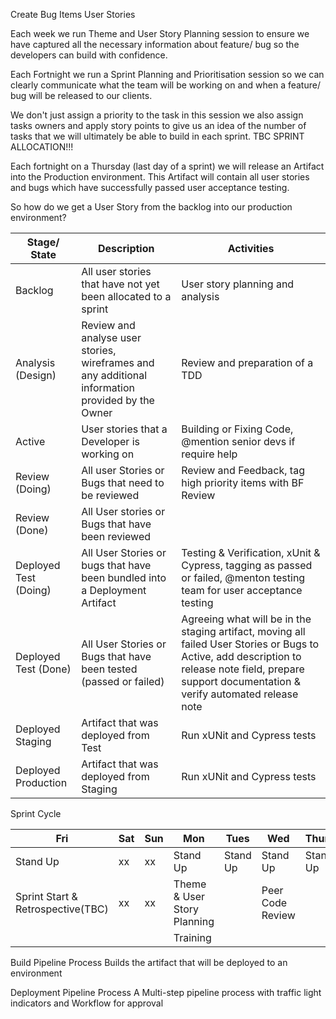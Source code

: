 Create Bug Items 
User Stories

Each week we run Theme and User Story Planning session to ensure we have captured all the necessary information about feature/ bug so the developers can build with confidence. 

Each Fortnight we run a Sprint Planning and Prioritisation session so we can clearly communicate what the team will be working on and when a feature/ bug will be released to our clients. 

We don't just assign a priority to the task in this session we also assign tasks owners and apply story points to give us an idea of the number of tasks that we will ultimately be able to build in each sprint. TBC SPRINT ALLOCATION!!!

Each fortnight on a Thursday (last day of a sprint) we will release an Artifact into the Production environment. This Artifact will contain all user stories and bugs which have successfully passed user acceptance testing.

So how do we get a User Story from the backlog into our production environment?


| Stage/ State |Description|Activities |
|--|--|--|
| Backlog |All user stories that have not yet been allocated to a sprint  | User story planning and analysis |
|Analysis (Design)|Review and analyse user stories, wireframes and any additional information provided by the Owner| Review and preparation of a TDD|
| Active | User stories that a Developer is working on | Building or Fixing Code, @mention senior devs if require help|
| Review (Doing) | All user Stories or Bugs that need to be reviewed | Review and Feedback, tag high priority items with BF Review |
| Review (Done) | All User stories or Bugs that have been reviewed |  |
| Deployed Test (Doing) | All User Stories or bugs that have been bundled into a Deployment Artifact | Testing & Verification, xUnit & Cypress, tagging as passed or failed, @menton testing team for user acceptance testing |
| Deployed Test (Done) |All User Stories or Bugs that have been tested (passed or failed)| Agreeing what will be in the staging artifact, moving all failed User Stories or Bugs to Active, add description to release note field, prepare support documentation & verify automated release note |
| Deployed Staging | Artifact that was deployed from Test | Run xUNit and Cypress tests  |
| Deployed Production |Artifact that was deployed from Staging | Run xUNit and Cypress tests |

Sprint Cycle


| Fri| Sat | Sun | Mon | Tues | Wed | Thurs | Fri |Sat  | Sun | Mon | Tues | Wed |Thurs  |
|--|--|--|--|--|--|--|--|--|--|--|--|--|--|
| Stand Up | xx | xx |  Stand Up  |  Stand Up  |  Stand Up  | Stand Up | Stand Up | xx | xx | Stand Up | Stand Up | Stand Up | Stand Up |
| Sprint Start & Retrospective(TBC) |xx  | xx | Theme & User Story Planning |  |Peer Code Review  |  | |||| Sprint Planning & Prioritisation|Peer Code Review|Deployment to Production| 
||||Training|||||||Training||||

Build Pipeline Process
Builds the artifact that will be deployed to an environment

Deployment Pipeline Process
A Multi-step pipeline process with traffic light indicators and Workflow for approval









